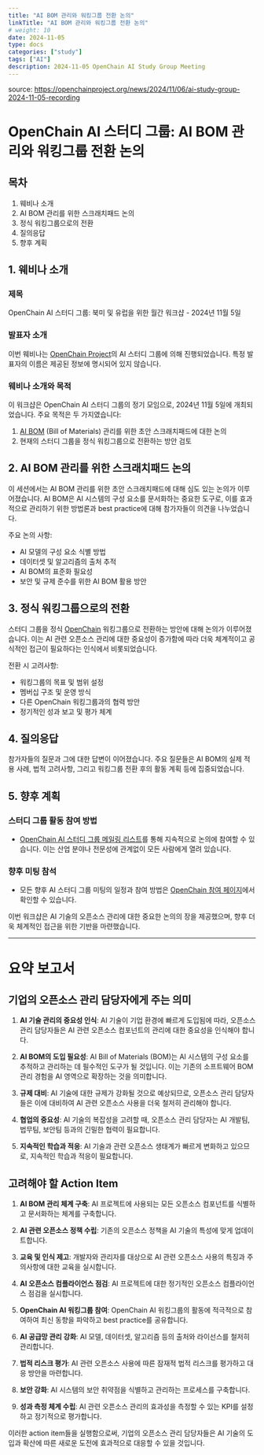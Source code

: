 ```yaml
---
title: "AI BOM 관리와 워킹그룹 전환 논의"
linkTitle: "AI BOM 관리와 워킹그룹 전환 논의"
# weight: 10
date: 2024-11-05
type: docs
categories: ["study"]
tags: ["AI"]
description: 2024-11-05 OpenChain AI Study Group Meeting
---
```


source: https://openchainproject.org/news/2024/11/06/ai-study-group-2024-11-05-recording

# OpenChain AI 스터디 그룹: AI BOM 관리와 워킹그룹 전환 논의

## 목차
1. 웨비나 소개
2. AI BOM 관리를 위한 스크래치패드 논의
3. 정식 워킹그룹으로의 전환
4. 질의응답
5. 향후 계획

## 1. 웨비나 소개

### 제목
OpenChain AI 스터디 그룹: 북미 및 유럽을 위한 월간 워크샵 - 2024년 11월 5일

### 발표자 소개
이번 웨비나는 [OpenChain Project](https://www.openchainproject.org/)의 AI 스터디 그룹에 의해 진행되었습니다. 특정 발표자의 이름은 제공된 정보에 명시되어 있지 않습니다.

### 웨비나 소개와 목적
이 워크샵은 OpenChain AI 스터디 그룹의 정기 모임으로, 2024년 11월 5일에 개최되었습니다. 주요 목적은 두 가지였습니다:
1. [AI BOM](https://www.linuxfoundation.org/research/ai-bom) (Bill of Materials) 관리를 위한 초안 스크래치패드에 대한 논의
2. 현재의 스터디 그룹을 정식 워킹그룹으로 전환하는 방안 검토

## 2. AI BOM 관리를 위한 스크래치패드 논의

이 세션에서는 AI BOM 관리를 위한 초안 스크래치패드에 대해 심도 있는 논의가 이루어졌습니다. AI BOM은 AI 시스템의 구성 요소를 문서화하는 중요한 도구로, 이를 효과적으로 관리하기 위한 방법론과 best practice에 대해 참가자들이 의견을 나누었습니다.

주요 논의 사항:
- AI 모델의 구성 요소 식별 방법
- 데이터셋 및 알고리즘의 출처 추적
- AI BOM의 표준화 필요성
- 보안 및 규제 준수를 위한 AI BOM 활용 방안

## 3. 정식 워킹그룹으로의 전환

스터디 그룹을 정식 [OpenChain](https://www.openchainproject.org/) 워킹그룹으로 전환하는 방안에 대해 논의가 이루어졌습니다. 이는 AI 관련 오픈소스 관리에 대한 중요성이 증가함에 따라 더욱 체계적이고 공식적인 접근이 필요하다는 인식에서 비롯되었습니다.

전환 시 고려사항:
- 워킹그룹의 목표 및 범위 설정
- 멤버십 구조 및 운영 방식
- 다른 OpenChain 워킹그룹과의 협력 방안
- 정기적인 성과 보고 및 평가 체계

## 4. 질의응답

참가자들의 질문과 그에 대한 답변이 이어졌습니다. 주요 질문들은 AI BOM의 실제 적용 사례, 법적 고려사항, 그리고 워킹그룹 전환 후의 활동 계획 등에 집중되었습니다.

## 5. 향후 계획

### 스터디 그룹 활동 참여 방법
- [OpenChain AI 스터디 그룹 메일링 리스트](https://lists.openchainproject.org/g/ai)를 통해 지속적으로 논의에 참여할 수 있습니다. 이는 산업 분야나 전문성에 관계없이 모든 사람에게 열려 있습니다.

### 향후 미팅 참석
- 모든 향후 AI 스터디 그룹 미팅의 일정과 참여 방법은 [OpenChain 참여 페이지](https://www.openchainproject.org/participate)에서 확인할 수 있습니다.

이번 워크샵은 AI 기술의 오픈소스 관리에 대한 중요한 논의의 장을 제공했으며, 향후 더욱 체계적인 접근을 위한 기반을 마련했습니다.

---

# 요약 보고서

## 기업의 오픈소스 관리 담당자에게 주는 의미

1. **AI 기술 관리의 중요성 인식**: AI 기술이 기업 환경에 빠르게 도입됨에 따라, 오픈소스 관리 담당자들은 AI 관련 오픈소스 컴포넌트의 관리에 대한 중요성을 인식해야 합니다.

2. **AI BOM의 도입 필요성**: AI Bill of Materials (BOM)는 AI 시스템의 구성 요소를 추적하고 관리하는 데 필수적인 도구가 될 것입니다. 이는 기존의 소프트웨어 BOM 관리 경험을 AI 영역으로 확장하는 것을 의미합니다.

3. **규제 대비**: AI 기술에 대한 규제가 강화될 것으로 예상되므로, 오픈소스 관리 담당자들은 이에 대비하여 AI 관련 오픈소스 사용을 더욱 철저히 관리해야 합니다.

4. **협업의 중요성**: AI 기술의 복잡성을 고려할 때, 오픈소스 관리 담당자는 AI 개발팀, 법무팀, 보안팀 등과의 긴밀한 협력이 필요합니다.

5. **지속적인 학습과 적응**: AI 기술과 관련 오픈소스 생태계가 빠르게 변화하고 있으므로, 지속적인 학습과 적응이 필요합니다.

## 고려해야 할 Action Item

1. **AI BOM 관리 체계 구축**: AI 프로젝트에 사용되는 모든 오픈소스 컴포넌트를 식별하고 문서화하는 체계를 구축합니다.

2. **AI 관련 오픈소스 정책 수립**: 기존의 오픈소스 정책을 AI 기술의 특성에 맞게 업데이트합니다.

3. **교육 및 인식 제고**: 개발자와 관리자를 대상으로 AI 관련 오픈소스 사용의 특징과 주의사항에 대한 교육을 실시합니다.

4. **AI 오픈소스 컴플라이언스 점검**: AI 프로젝트에 대한 정기적인 오픈소스 컴플라이언스 점검을 실시합니다.

5. **OpenChain AI 워킹그룹 참여**: OpenChain AI 워킹그룹의 활동에 적극적으로 참여하여 최신 동향을 파악하고 best practice를 공유합니다.

6. **AI 공급망 관리 강화**: AI 모델, 데이터셋, 알고리즘 등의 출처와 라이선스를 철저히 관리합니다.

7. **법적 리스크 평가**: AI 관련 오픈소스 사용에 따른 잠재적 법적 리스크를 평가하고 대응 방안을 마련합니다.

8. **보안 강화**: AI 시스템의 보안 취약점을 식별하고 관리하는 프로세스를 구축합니다.

9. **성과 측정 체계 수립**: AI 관련 오픈소스 관리의 효과성을 측정할 수 있는 KPI를 설정하고 정기적으로 평가합니다.

이러한 action item들을 실행함으로써, 기업의 오픈소스 관리 담당자들은 AI 기술의 도입과 확산에 따른 새로운 도전에 효과적으로 대응할 수 있을 것입니다.
